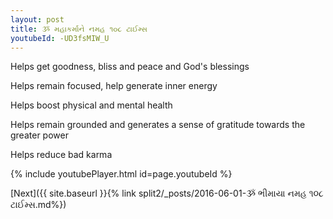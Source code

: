 ```yaml
---
layout: post
title: ૐ મહાકર્માને નમહ ૧૦૮ ટાઈમ્સ
youtubeId: -UD3fsMIW_U
---
```

 
 
Helps get goodness, bliss and peace and God's blessings
 
Helps remain focused, help generate inner energy 
 
Helps boost physical and mental health 
 
Helps remain grounded and generates a sense of gratitude towards the greater power 
 
Helps reduce bad karma
 
 
 
 


{% include youtubePlayer.html id=page.youtubeId %}
 
[Next]({{ site.baseurl }}{% link  split2/_posts/2016-06-01-ૐ ભીમાયા નમહ ૧૦૮ ટાઈમ્સ.md%})
 
